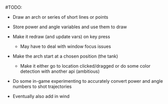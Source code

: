 #TODO:
- Draw an arch or series of short lines or points
- Store power and angle variables and use them to draw  
- Make it redraw (and update vars) on key press  
    - May have to deal with window focus issues  
- Make the arch start at a chosen position (the tank)  
    - Make it either go to location clicked/dragged or do some color detection with another api (ambitious)  
  
- Do some in-game experimenting to accurately convert power and angle numbers to shot trajectories
- Eventually also add in wind 

